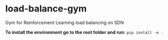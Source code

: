 # load-balance-gym
Gym for Reinforcement Learning load balancing on SDN


**To install the environment go to the root folder and run:**
`pip install -e .`

